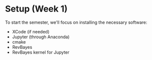# Setup (Week 1)

To start the semester, we'll focus on installing the necessary software:

- XCode (if needed)
- Jupyter (through Anaconda)
- cmake
- RevBayes
- RevBayes kernel for Jupyter

